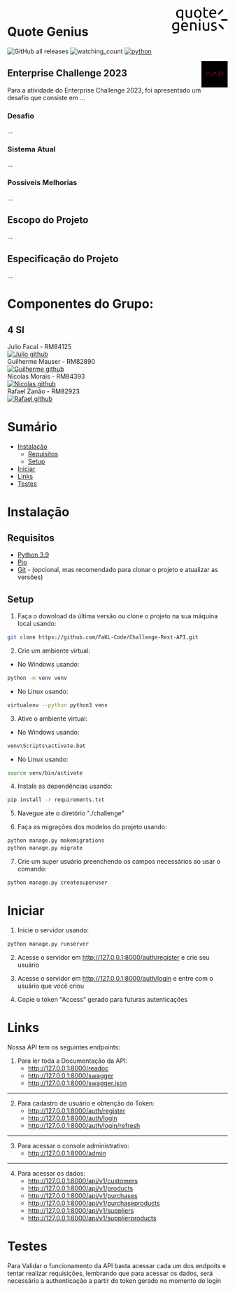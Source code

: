 <a>
    <img src="quote_genius_logo.png" alt="Quote Genius logo" title="Quote Genius" align="right" height="60" />
</a>

# Quote Genius

![GitHub all releases](https://img.shields.io/github/downloads/FaKL-Code/Challenge-Rest-API/total)
<img src="https://komarev.com/ghpvc/?username=FaKL-Code&color=brightgreen" alt="watching_count" />
[![python](https://img.shields.io/badge/Python-3.9-3776AB.svg?style=flat&logo=python&logoColor=white)](https://www.python.org)


<a href="https://www.fiap.com.br">
    <img src="fiap.png" alt="FIAP logo" title="FIAP" align="right" height="60" />
</a>

## Enterprise Challenge 2023

Para a atividade do Enterprise Challenge 2023, foi apresentado um desafio que consiste em ...

### Desafio

...

### Sistema Atual

...

### Possíveis Melhorias
...

## Escopo do Projeto

...

## Especificação do Projeto

...

# Componentes do Grupo:

## 4 SI
Julio Facal - RM84125 \
[![Julio github](https://img.shields.io/badge/GitHub-FaKL--Code-181717.svg?style=flat&logo=github)](https://github.com/FaKL-Code) \
Guilherme Mauser - RM82890 \
[![Guilherme github](https://img.shields.io/badge/GitHub-Guimauser05-181717.svg?style=flat&logo=github)](https://github.com/Guimauser05) \
Nicolas Morais - RM84393 \
[![Nicolas github](https://img.shields.io/badge/GitHub-nicmorais-181717.svg?style=flat&logo=github)](https://github.com/nicmorais) \
Rafael Zanão - RM82923 \
[![Rafael github](https://img.shields.io/badge/GitHub-Rafael--Zanao-181717.svg?style=flat&logo=github)](https://github.com/Rafael-Zanao) 

# Sumário

- [Instalação](#instalação)
    - [Requisitos](#requisitos)
    - [Setup](#setup)
- [Iniciar](#iniciar)
- [Links](#links)
- [Testes](#testes)

# Instalação

## Requisitos

- [Python 3.9](https://www.python.org/downloads/)
- [Pip](https://pip.pypa.io/en/stable/installing/)
- [Git](https://git-scm.com/downloads) - (opcional, mas recomendado para clonar o projeto e atualizar as versões)

## Setup
1. Faça o download da última versão ou clone o projeto na sua máquina local usando:
```bash
git clone https://github.com/FaKL-Code/Challenge-Rest-API.git
```

2. Crie um ambiente virtual:

- No Windows usando:

```bash
python -m venv venv
``` 
- No Linux usando:

```bash
virtualenv --python python3 venv
```
3. Ative o ambiente virtual:

- No Windows usando:

```bash
venv\Scripts\activate.bat
```
- No Linux usando:

```bash
source venv/bin/activate
```

4. Instale as dependências usando:
```bash
pip install -r requirements.txt
```

5. Navegue ate o diretório "./challenge"

6. Faça as migrações dos modelos do projeto usando:
```bash
python manage.py makemigrations
python manage.py migrate
```

7. Crie um super usuário preenchendo os campos necessários ao usar o comando:
```bash
python manage.py createsuperuser
```


# Iniciar

1. Inicie o servidor usando:
```bash
python manage.py runserver
```

2. Acesse o servidor em http://127.0.0.1:8000/auth/register e crie seu usuário

3. Acesse o servidor em http://127.0.0.1:8000/auth/login e entre com o usuário que você criou

4. Copie o token "Access" gerado para futuras autenticações

# Links

Nossa API tem os seguintes endpoints:

1. Para ler toda a Documentação da API:
    - http://127.0.0.1:8000/readoc
    - http://127.0.0.1:8000/swagger
    - http://127.0.0.1:8000/swagger.json
------
2. Para cadastro de usuário e obtenção do Token:
    - http://127.0.0.1:8000/auth/register
    - http://127.0.0.1:8000/auth/login
    - http://127.0.0.1:8000/auth/login/refresh
-----
3. Para acessar o console administrativo:
    - http://127.0.0.1:8000/admin
------
4. Para acessar os dados:
    - http://127.0.0.1:8000/api/v1/customers
    - http://127.0.0.1:8000/api/v1/products
    - http://127.0.0.1:8000/api/v1/purchases
    - http://127.0.0.1:8000/api/v1/purchaseproducts
    - http://127.0.0.1:8000/api/v1/suppliers
    - http://127.0.0.1:8000/api/v1/supplierproducts

# Testes

Para Validar o funcionamento da API basta acessar cada um dos endpoits e tentar realizar requisições, lembrando que para acessar os dados, será necessário a authenticação a partir do token gerado no momento do login
